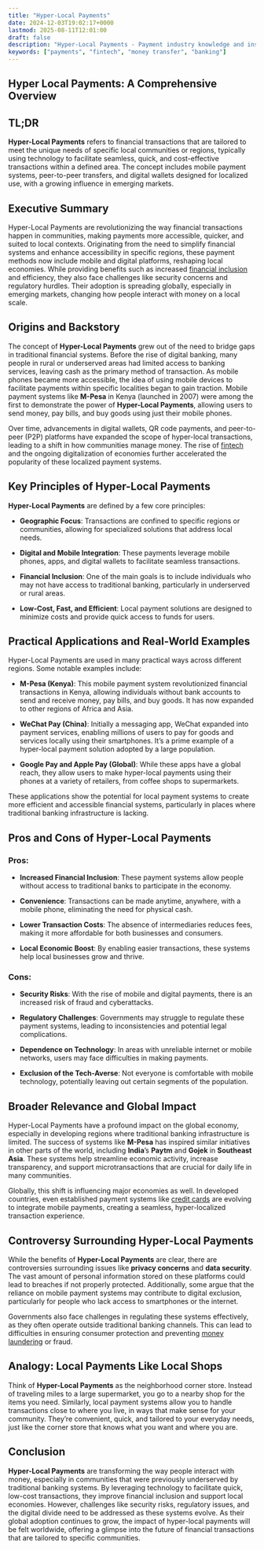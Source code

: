 ```yaml
---
title: "Hyper-Local Payments"
date: 2024-12-03T19:02:17+0000
lastmod: 2025-08-11T12:01:00
draft: false
description: "Hyper-Local Payments - Payment industry knowledge and insights"
keywords: ["payments", "fintech", "money transfer", "banking"]
---
```


## Hyper Local Payments: A Comprehensive Overview

## TL;DR

**Hyper-Local Payments** refers to financial transactions that are tailored to meet the unique needs of specific local communities or regions, typically using technology to facilitate seamless, quick, and cost-effective transactions within a defined area. The concept includes mobile payment systems, peer-to-peer transfers, and digital wallets designed for localized use, with a growing influence in emerging markets.

## Executive Summary

Hyper-Local Payments are revolutionizing the way financial transactions happen in communities, making payments more accessible, quicker, and suited to local contexts. Originating from the need to simplify financial systems and enhance accessibility in specific regions, these payment methods now include mobile and digital platforms, reshaping local economies. While providing benefits such as increased [financial inclusion](https://faisalkhanllc.xyz/resources/payments-wiki/f/what-is-financial-inclusion/) and efficiency, they also face challenges like security concerns and regulatory hurdles. Their adoption is spreading globally, especially in emerging markets, changing how people interact with money on a local scale.

## Origins and Backstory

The concept of **Hyper-Local Payments** grew out of the need to bridge gaps in traditional financial systems. Before the rise of digital banking, many people in rural or underserved areas had limited access to banking services, leaving cash as the primary method of transaction. As mobile phones became more accessible, the idea of using mobile devices to facilitate payments within specific localities began to gain traction. Mobile payment systems like **M-Pesa** in Kenya (launched in 2007) were among the first to demonstrate the power of **Hyper-Local Payments**, allowing users to send money, pay bills, and buy goods using just their mobile phones.

Over time, advancements in digital wallets, QR code payments, and peer-to-peer (P2P) platforms have expanded the scope of hyper-local transactions, leading to a shift in how communities manage money. The rise of [fintech](https://faisalkhanllc.xyz/resources/payments-wiki/f/fintech/) and the ongoing digitalization of economies further accelerated the popularity of these localized payment systems.

## Key Principles of Hyper-Local Payments

**Hyper-Local Payments** are defined by a few core principles:

- **Geographic Focus**: Transactions are confined to specific regions or communities, allowing for specialized solutions that address local needs.

- **Digital and Mobile Integration**: These payments leverage mobile phones, apps, and digital wallets to facilitate seamless transactions.

- **Financial Inclusion**: One of the main goals is to include individuals who may not have access to traditional banking, particularly in underserved or rural areas.

- **Low-Cost, Fast, and Efficient**: Local payment solutions are designed to minimize costs and provide quick access to funds for users.

## Practical Applications and Real-World Examples

Hyper-Local Payments are used in many practical ways across different regions. Some notable examples include:

- **M-Pesa (Kenya)**: This mobile payment system revolutionized financial transactions in Kenya, allowing individuals without bank accounts to send and receive money, pay bills, and buy goods. It has now expanded to other regions of Africa and Asia.

- **WeChat Pay (China)**: Initially a messaging app, WeChat expanded into payment services, enabling millions of users to pay for goods and services locally using their smartphones. It’s a prime example of a hyper-local payment solution adopted by a large population.

- **Google Pay and Apple Pay (Global)**: While these apps have a global reach, they allow users to make hyper-local payments using their phones at a variety of retailers, from coffee shops to supermarkets.

These applications show the potential for local payment systems to create more efficient and accessible financial systems, particularly in places where traditional banking infrastructure is lacking.

## Pros and Cons of Hyper-Local Payments

### Pros:

- **Increased Financial Inclusion**: These payment systems allow people without access to traditional banks to participate in the economy.

- **Convenience**: Transactions can be made anytime, anywhere, with a mobile phone, eliminating the need for physical cash.

- **Lower Transaction Costs**: The absence of intermediaries reduces fees, making it more affordable for both businesses and consumers.

- **Local Economic Boost**: By enabling easier transactions, these systems help local businesses grow and thrive.

### Cons:

- **Security Risks**: With the rise of mobile and digital payments, there is an increased risk of fraud and cyberattacks.

- **Regulatory Challenges**: Governments may struggle to regulate these payment systems, leading to inconsistencies and potential legal complications.

- **Dependence on Technology**: In areas with unreliable internet or mobile networks, users may face difficulties in making payments.

- **Exclusion of the Tech-Averse**: Not everyone is comfortable with mobile technology, potentially leaving out certain segments of the population.

## Broader Relevance and Global Impact

Hyper-Local Payments have a profound impact on the global economy, especially in developing regions where traditional banking infrastructure is limited. The success of systems like **M-Pesa** has inspired similar initiatives in other parts of the world, including **India**’s **Paytm** and **Gojek** in **Southeast Asia**. These systems help streamline economic activity, increase transparency, and support microtransactions that are crucial for daily life in many communities.

Globally, this shift is influencing major economies as well. In developed countries, even established payment systems like [credit cards](https://faisalkhanllc.xyz/resources/payments-wiki/c/credit-card/) are evolving to integrate mobile payments, creating a seamless, hyper-localized transaction experience.

## Controversy Surrounding Hyper-Local Payments

While the benefits of **Hyper-Local Payments** are clear, there are controversies surrounding issues like **privacy concerns** and **data security**. The vast amount of personal information stored on these platforms could lead to breaches if not properly protected. Additionally, some argue that the reliance on mobile payment systems may contribute to digital exclusion, particularly for people who lack access to smartphones or the internet.

Governments also face challenges in regulating these systems effectively, as they often operate outside traditional banking channels. This can lead to difficulties in ensuring consumer protection and preventing [money laundering](https://faisalkhanllc.xyz/resources/payments-wiki/m/money-laundering/) or fraud.

## Analogy: Local Payments Like Local Shops

Think of **Hyper-Local Payments** as the neighborhood corner store. Instead of traveling miles to a large supermarket, you go to a nearby shop for the items you need. Similarly, local payment systems allow you to handle transactions close to where you live, in ways that make sense for your community. They’re convenient, quick, and tailored to your everyday needs, just like the corner store that knows what you want and where you are.

## Conclusion

**Hyper-Local Payments** are transforming the way people interact with money, especially in communities that were previously underserved by traditional banking systems. By leveraging technology to facilitate quick, low-cost transactions, they improve financial inclusion and support local economies. However, challenges like security risks, regulatory issues, and the digital divide need to be addressed as these systems evolve. As their global adoption continues to grow, the impact of hyper-local payments will be felt worldwide, offering a glimpse into the future of financial transactions that are tailored to specific communities.